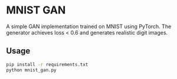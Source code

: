 # MNIST GAN

A simple GAN implementation trained on MNIST using PyTorch. The generator achieves loss < 0.6 and generates realistic digit images.

## Usage

```bash
pip install -r requirements.txt
python mnist_gan.py





